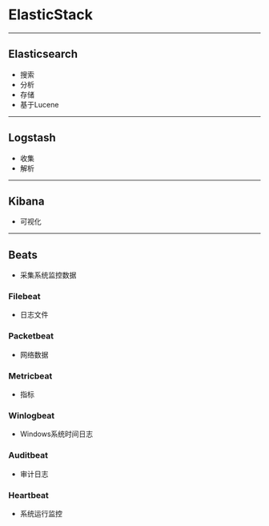 # ElasticStack


---
## Elasticsearch
- 搜索
- 分析
- 存储
- 基于Lucene

---
## Logstash
- 收集
- 解析


---
## Kibana
- 可视化


---
## Beats
- 采集系统监控数据

### Filebeat
- 日志文件
### Packetbeat
- 网络数据
### Metricbeat
- 指标
### Winlogbeat
- Windows系统时间日志
### Auditbeat
- 审计日志
### Heartbeat
- 系统运行监控
